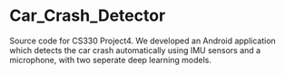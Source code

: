 # Car_Crash_Detector
Source code for CS330 Project4. We developed an Android application which detects the car crash automatically using IMU sensors and a microphone, with two seperate deep learning models.
